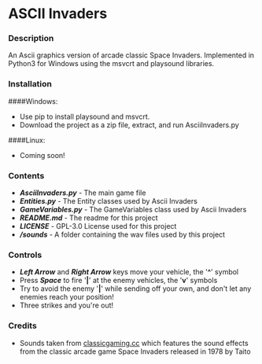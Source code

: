 # ASCII Invaders

### Description
An Ascii graphics version of arcade classic Space Invaders. Implemented in Python3 for Windows using
the msvcrt and playsound libraries. 

### Installation
####Windows:
- Use pip to install playsound and msvcrt. 
- Download the project as a zip file, extract, and run AsciiInvaders.py

####Linux:
   - Coming soon!

### Contents
- ***AsciiInvaders.py*** - The main game file
- ***Entities.py*** - The Entity classes used by Ascii Invaders
- ***GameVariables.py*** - The GameVariables class used by Ascii Invaders
- ***README.md*** - The readme for this project
- ***LICENSE*** - GPL-3.0 License used for this project
- ***/sounds*** - A folder containing the wav files used by this project

### Controls
- ***Left Arrow*** and ***Right Arrow*** keys move your vehicle, the '**^**' symbol
- Press ***Space*** to fire '**|**' at the enemy vehicles, the '**v**' symbols
- Try to avoid the enemy '**|**' while sending off your own, and don't let any enemies reach your position! 
- Three strikes and you're out!

### Credits
- Sounds taken from [classicgaming.cc](http://www.classicgaming.cc/classics/space-invaders/sounds) which features 
the sound effects from the classic arcade game Space Invaders released in 1978 by Taito
